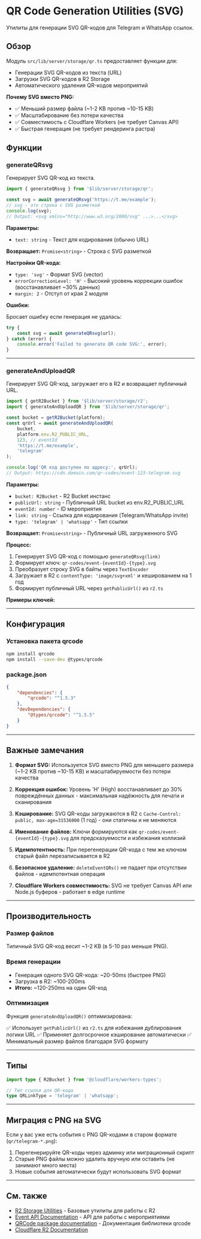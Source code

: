 # QR Code Generation Utilities (SVG)

Утилиты для генерации SVG QR-кодов для Telegram и WhatsApp ссылок.

## Обзор

Модуль `src/lib/server/storage/qr.ts` предоставляет функции для:

- Генерации SVG QR-кодов из текста (URL)
- Загрузки SVG QR-кодов в R2 Storage
- Автоматического удаления QR-кодов мероприятий

**Почему SVG вместо PNG:**

- ✅ Меньший размер файла (~1-2 KB против ~10-15 KB)
- ✅ Масштабирование без потери качества
- ✅ Совместимость с Cloudflare Workers (не требует Canvas API)
- ✅ Быстрая генерация (не требует рендеринга растра)

## Функции

### generateQRsvg

Генерирует SVG QR-код из текста.

```typescript
import { generateQRsvg } from '$lib/server/storage/qr';

const svg = await generateQRsvg('https://t.me/example');
// svg - это строка с SVG разметкой
console.log(svg);
// Output: <svg xmlns="http://www.w3.org/2000/svg" ...>...</svg>
```

**Параметры:**

- `text: string` - Текст для кодирования (обычно URL)

**Возвращает:** `Promise<string>` - Строка с SVG разметкой

**Настройки QR-кода:**

- `type: 'svg'` - Формат SVG (vector)
- `errorCorrectionLevel: 'H'` - Высокий уровень коррекции ошибок (восстанавливает ~30% данных)
- `margin: 2` - Отступ от края 2 модуля

**Ошибки:**

Бросает ошибку если генерация не удалась:

```typescript
try {
	const svg = await generateQRsvg(url);
} catch (error) {
	console.error('Failed to generate QR code SVG:', error);
}
```

---

### generateAndUploadQR

Генерирует SVG QR-код, загружает его в R2 и возвращает публичный URL.

```typescript
import { getR2Bucket } from '$lib/server/storage/r2';
import { generateAndUploadQR } from '$lib/server/storage/qr';

const bucket = getR2Bucket(platform);
const qrUrl = await generateAndUploadQR(
	bucket,
	platform.env.R2_PUBLIC_URL,
	123, // eventId
	'https://t.me/example',
	'telegram'
);

console.log('QR код доступен по адресу:', qrUrl);
// Output: https://cdn.domain.com/qr-codes/event-123-telegram.svg
```

**Параметры:**

- `bucket: R2Bucket` - R2 Bucket инстанс
- `publicUrl: string` - Публичный URL bucket из env.R2_PUBLIC_URL
- `eventId: number` - ID мероприятия
- `link: string` - Ссылка для кодирования (Telegram/WhatsApp invite)
- `type: 'telegram' | 'whatsapp'` - Тип ссылки

**Возвращает:** `Promise<string>` - Публичный URL загруженного SVG

**Процесс:**

1. Генерирует SVG QR-код с помощью `generateQRsvg(link)`
2. Формирует ключ: `qr-codes/event-{eventId}-{type}.svg`
3. Преобразует строку SVG в байты через `TextEncoder`
4. Загружает в R2 с `contentType: 'image/svg+xml'` и кешированием на 1 год
5. Формирует публичный URL через `getPublicUrl()` из `r2.ts`

**Примеры ключей:**

---

## Конфигурация

### Установка пакета qrcode

```bash
npm install qrcode
npm install --save-dev @types/qrcode
```

### package.json

```json
{
	"dependencies": {
		"qrcode": "^1.5.3"
	},
	"devDependencies": {
		"@types/qrcode": "^1.5.5"
	}
}
```

---

## Важные замечания

1. **Формат SVG:** Используется SVG вместо PNG для меньшего размера (~1-2 KB против ~10-15 KB) и масштабируемости без потери качества

2. **Коррекция ошибок:** Уровень 'H' (High) восстанавливает до 30% повреждённых данных - максимальная надёжность для печати и сканирования

3. **Кэширование:** SVG QR-коды загружаются в R2 с `Cache-Control: public, max-age=31536000` (1 год) - они статичны и не меняются

4. **Именование файлов:** Ключи формируются как `qr-codes/event-{eventId}-{type}.svg` для предсказуемости и избежания коллизий

5. **Идемпотентность:** При перегенерации QR-кода с тем же ключом старый файл перезаписывается в R2

6. **Безопасное удаление:** `deleteEventQRs()` не падает при отсутствии файлов - идемпотентная операция

7. **Cloudflare Workers совместимость:** SVG не требует Canvas API или Node.js буферов - работает в edge runtime

---

## Производительность

### Размер файлов

Типичный SVG QR-код весит ~1-2 KB (в 5-10 раз меньше PNG).

### Время генерации

- Генерация одного SVG QR-кода: ~20-50ms (быстрее PNG)
- Загрузка в R2: ~100-200ms
- **Итого:** ~120-250ms на один QR-код

### Оптимизация

Функция `generateAndUploadQR()` оптимизирована:

✅ Использует `getPublicUrl()` из `r2.ts` для избежания дублирования логики URL
✅ Применяет долгосрочное кэширование автоматически
✅ Минимальный размер файлов благодаря SVG формату

---

## Типы

```typescript
import type { R2Bucket } from '@cloudflare/workers-types';

// Тип ссылки для QR-кода
type QRLinkType = 'telegram' | 'whatsapp';
```

---

## Миграция с PNG на SVG

Если у вас уже есть события с PNG QR-кодами в старом формате (`qr/telegram-*.png`):

1. Перегенерируйте QR-коды через админку или миграционный скрипт
2. Старые PNG файлы можно удалить вручную или оставить (не занимают много места)
3. Новые события автоматически будут использовать SVG формат

---

## См. также

- [R2 Storage Utilities](./R2.md) - Базовые утилиты для работы с R2
- [Event API Documentation](../../database/events/README.md) - API для работы с мероприятиями
- [QRCode package documentation](https://github.com/soldair/node-qrcode) - Документация библиотеки qrcode
- [Cloudflare R2 Documentation](https://developers.cloudflare.com/r2/)

```

```
